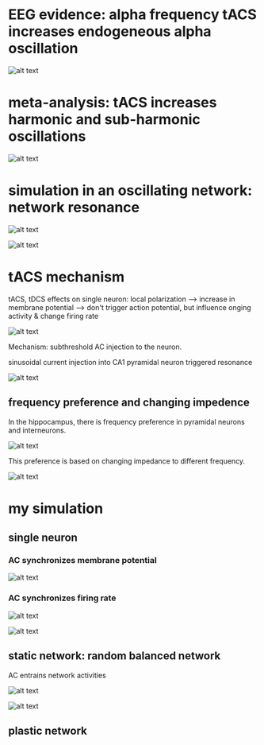 # EEG evidence: alpha frequency tACS increases endogeneous alpha oscillation

![alt text](https://github.com/ErbB4/neuroscience-notebook/blob/master/oscillation/tACS.png)


# meta-analysis: tACS increases harmonic and sub-harmonic oscillations

![alt text](https://github.com/ErbB4/neuroscience-notebook/blob/master/oscillation/after-effects.png)

# simulation in an oscillating network: network resonance


![alt text](https://github.com/ErbB4/neuroscience-notebook/blob/master/oscillation/bursting.png)

![alt text](https://github.com/ErbB4/neuroscience-notebook/blob/master/oscillation/enhancement.png)

# tACS mechanism

tACS, tDCS effects on single neuron: local polarization -->  increase in membrane potential --> don't trigger action potential, but influence onging activity & change firing rate

![alt text](https://github.com/ErbB4/neuroscience-notebook/blob/master/oscillation/vm-EF.jpg)


Mechanism: subthreshold AC injection to the neuron.

sinusoidal current injection into CA1 pyramidal neuron triggered resonance


![alt text](https://github.com/ErbB4/neuroscience-notebook/blob/master/oscillation/CA1-pyramidal.jpg)


## frequency preference and changing impedence

In the hippocampus, there is frequency preference in pyramidal neurons and interneurons.

![alt text](https://github.com/ErbB4/neuroscience-notebook/blob/master/oscillation/preference.jpg)

This preference is based on changing impedance to different frequency.

![alt text](https://github.com/ErbB4/neuroscience-notebook/blob/master/oscillation/impedance.jpg)

# my simulation

## single neuron
### AC synchronizes membrane potential

![alt text](https://github.com/ErbB4/neuroscience-notebook/blob/master/oscillation/single-neuron-inputAC-vm.png)

### AC synchronizes firing rate

![alt text](https://github.com/ErbB4/neuroscience-notebook/blob/master/oscillation/2.5pA-sine-rate.png)

![alt text](https://github.com/ErbB4/neuroscience-notebook/blob/master/oscillation/9pA-sine-rate.png)

## static network: random balanced network

AC entrains network activities

![alt text](https://github.com/ErbB4/neuroscience-notebook/blob/master/oscillation/2.5pA-PSTH.png)

![alt text](https://github.com/ErbB4/neuroscience-notebook/blob/master/oscillation/9pA-PSTH.png)

## plastic network







